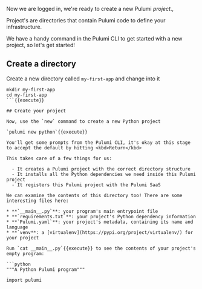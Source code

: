 Now we are logged in, we're ready to create a new Pulumi _project_.,

Project's are directories that contain Pulumi code to define your infrastructure.

We have a handy command in the Pulumi CLI to get started with a new project, so let's get started!

## Create a directory

Create a new directory called `my-first-app` and change into it

```
mkdir my-first-app
cd my-first-app
```{{execute}}

## Create your project

Now, use the `new` command to create a new Python project

`pulumi new python`{{execute}}

You'll get some prompts from the Pulumi CLI, it's okay at this stage to accept the default by hitting <kbd>Return</kbd>

This takes care of a few things for us:

  - It creates a Pulumi project with the correct directory structure
  - It installs all the Python dependencies we need inside this Pulumi project
  - It registers this Pulumi project with the Pulumi SaaS

We can examine the contents of this directory too! There are some interesting files here:

* **`__main__.py`**: your program's main entrypoint file
* **`requirements.txt`**: your project's Python dependency information
* **`Pulumi.yaml`**: your project's metadata, containing its name and language
* **`venv**: a [virtualenv](https://pypi.org/project/virtualenv/) for your project

Run `cat __main__.py`{{execute}} to see the contents of your project's empty program:

```python
"""A Python Pulumi program"""

import pulumi
```
